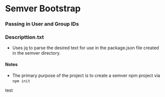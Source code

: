 # Semver Bootstrap

### Passing in User and Group IDs

### Descripttion.txt

- Uses jq to parse the desired text for use in the package.json file created in the semver directory.

#### Notes

- The primary purpose of the project is to create a semver npm project via `npm init`

test